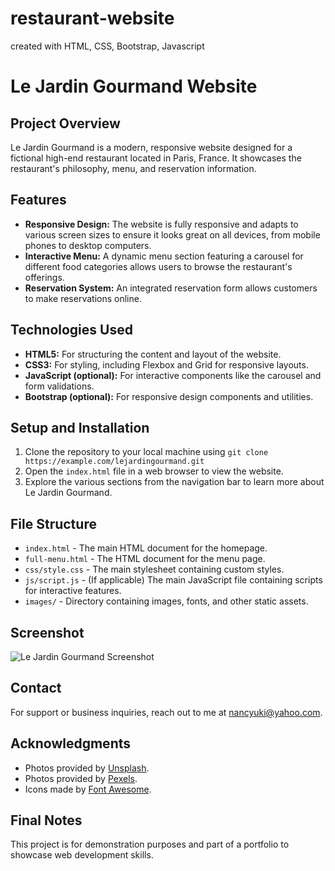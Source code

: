 # restaurant-website
 created with HTML, CSS, Bootstrap, Javascript
# Le Jardin Gourmand Website

## Project Overview
Le Jardin Gourmand is a modern, responsive website designed for a fictional high-end restaurant located in Paris, France. It showcases the restaurant's philosophy, menu, and reservation information.

## Features
- **Responsive Design:** The website is fully responsive and adapts to various screen sizes to ensure it looks great on all devices, from mobile phones to desktop computers.
- **Interactive Menu:** A dynamic menu section featuring a carousel for different food categories allows users to browse the restaurant's offerings.
- **Reservation System:** An integrated reservation form allows customers to make reservations online.

## Technologies Used
- **HTML5:** For structuring the content and layout of the website.
- **CSS3:** For styling, including Flexbox and Grid for responsive layouts.
- **JavaScript (optional):** For interactive components like the carousel and form validations.
- **Bootstrap (optional):** For responsive design components and utilities.

## Setup and Installation
1. Clone the repository to your local machine using `git clone https://example.com/lejardingourmand.git`
2. Open the `index.html` file in a web browser to view the website.
3. Explore the various sections from the navigation bar to learn more about Le Jardin Gourmand.

## File Structure
- `index.html` - The main HTML document for the homepage.
- `full-menu.html` - The HTML document for the menu page.
- `css/style.css` - The main stylesheet containing custom styles.
- `js/script.js` - (If applicable) The main JavaScript file containing scripts for interactive features.
- `images/` - Directory containing images, fonts, and other static assets.

## Screenshot

![Le Jardin Gourmand Screenshot](images/screenshot.png)


## Contact
For support or business inquiries, reach out to me at nancyuki@yahoo.com.

## Acknowledgments
- Photos provided by [Unsplash](https://unsplash.com/).
- Photos provided by [Pexels](https://pexels.com/).
- Icons made by [Font Awesome](https://fontawesome.com/).

## Final Notes
This project is for demonstration purposes and part of a portfolio to showcase web development skills.
